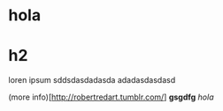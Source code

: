 # hola
# h2

loren ipsum
sddsdasdadasda
adadasdasdasd

(more info)[http://robertredart.tumblr.com/]
**gsgdfg** *hola*
